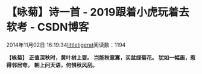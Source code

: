 
# 【咏菊】诗一首 - 2019跟着小虎玩着去软考 - CSDN博客

2014年11月02日 16:19:34[littletigerat](https://me.csdn.net/littletigerat)阅读数：1194


**【咏菊】**
**正值深秋时，黄叶树上耍。**
**岂能秋意寡，买盆绿菊花。**
**犹如一幅画，惹得邻居夸。**
**朝上问天语，何惧秋风刮。**

